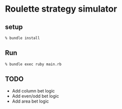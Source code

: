 # Roulette strategy simulator


## setup

```
% bundle install
```


## Run

```
% bundle exec ruby main.rb
```

## TODO
- Add column bet logic
- Add even/odd bet logic
- Add area bet logic


